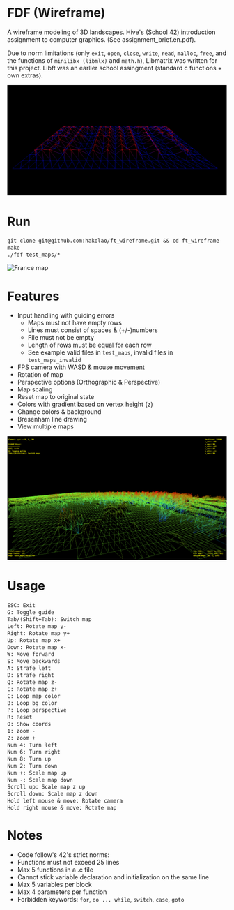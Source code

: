 # FDF (Wireframe)
A wireframe modeling of 3D landscapes. Hive's (School 42) introduction assignment to computer graphics. (See assignment_brief.en.pdf).

Due to norm limitations (only `exit`, `open`, `close`, `write`, `read`, `malloc`, `free`, and the functions of `minilibx (libmlx)` and `math.h`), Libmatrix was written for this project. Libft was an earlier school assingment (standard c functions + own extras).

![Beauty map](img/fdf_img1.png)

# Run
```
git clone git@github.com:hakolao/ft_wireframe.git && cd ft_wireframe
make
./fdf test_maps/*
```

![France map](img/fdf_img2.png)

# Features
- Input handling with guiding errors
	- Maps must not have empty rows
	- Lines must consist of spaces & (+/-)numbers
	- File must not be empty
	- Length of rows must be equal for each row
	- See example valid files in `test_maps`, invalid files in `test_maps_invalid`
- FPS camera with WASD & mouse movement
- Rotation of map
- Perspective options (Orthographic & Perspective)
- Map scaling
- Reset map to original state
- Colors with gradient based on vertex height (z)
- Change colors & background
- Bresenham line drawing
- View multiple maps

![Mars map](img/fdf_img3.png)

# Usage
```
ESC: Exit
G: Toggle guide
Tab/(Shift+Tab): Switch map
Left: Rotate map y-
Right: Rotate map y+
Up: Rotate map x+
Down: Rotate map x-
W: Move forward
S: Move backwards
A: Strafe left
D: Strafe right
Q: Rotate map z-
E: Rotate map z+
C: Loop map color
B: Loop bg color
P: Loop perspective
R: Reset
O: Show coords
1: zoom -
2: zoom +
Num 4: Turn left
Num 6: Turn right
Num 8: Turn up
Num 2: Turn down
Num +: Scale map up
Num -: Scale map down
Scroll up: Scale map z up
Scroll down: Scale map z down
Hold left mouse & move: Rotate camera
Hold right mouse & move: Rotate map
```

# Notes
- Code follow's 42's strict norms:
- Functions must not exceed 25 lines
- Max 5 functions in a .c file
- Cannot stick variable declaration and initialization on the same line
- Max 5 variables per block
- Max 4 parameters per function
- Forbidden keywords: `for`,  `do ... while`, `switch`, `case`, `goto`

